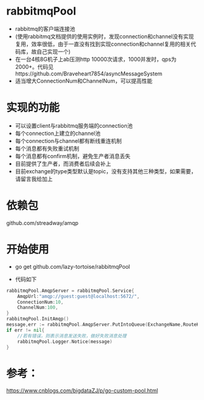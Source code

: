 # rabbitmqPool
- rabbitmq的客户端连接池
- (使用rabbitmq文档提供的使用实例时，发现connection和channel没有实现复用，效率很低，由于一直没有找到实现connection和channel复用的相关代码库，故自己实现一个)
- 在一台4核8G机子上ab压测http 10000次请求，1000并发时，qps为2000+。代码见https://github.com/Braveheart7854/asyncMessageSystem
- 适当增大ConnectionNum和ChannelNum，可以提高性能

# 实现的功能
- 可以设置client与rabbitmq服务端的connection池
- 每个connection上建立的channel池
- 每个connection与channel都有断线重连机制
- 每个消息都有失败重试机制
- 每个消息都有confirm机制，避免生产者消息丢失
- 目前提供了生产者，而消费者后续会补上
- 目前exchange的type类型默认是topic，没有支持其他三种类型，如果需要，请留言我给加上

# 依赖包
github.com/streadway/amqp

# 开始使用
- go get github.com/lazy-tortoise/rabbitmqPool

- 代码如下
```go
rabbitmqPool.AmqpServer = rabbitmqPool.Service{
    AmqpUrl:"amqp://guest:guest@localhost:5672/",
    ConnectionNum:10,
    ChannelNum:100,
}
rabbitmqPool.InitAmqp()	
message,err := rabbitmqPool.AmqpServer.PutIntoQueue(ExchangeName,RouteKey,data)
if err != nil{
    //若有错误，则表示消息发送失败，做好失败消息处理
 	rabbitmqPool.Logger.Notice(message)
}
```


# 参考：
https://www.cnblogs.com/bigdataZJ/p/go-custom-pool.html


